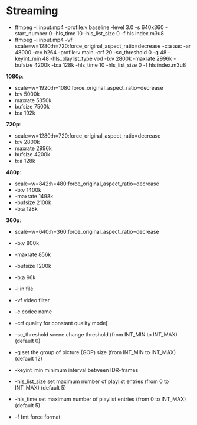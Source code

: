 # Streaming

- ffmpeg -i input.mp4 -profile:v baseline -level 3.0 -s 640x360 -start_number 0 -hls_time 10 -hls_list_size 0 -f hls index.m3u8
- ffmpeg -i input.mp4 -vf scale=w=1280:h=720:force_original_aspect_ratio=decrease -c:a aac -ar 48000 -c:v h264 -profile:v main -crf 20 -sc_threshold 0 -g 48 -keyint_min 48 -hls_playlist_type vod -b:v 2800k -maxrate 2996k -bufsize 4200k -b:a 128k -hls_time 10 -hls_list_size 0 -f hls index.m3u8

**1080p**:

- scale=w=1920:h=1080:force_original_aspect_ratio=decrease
- b:v 5000k
- maxrate 5350k
- bufsize 7500k
- b:a 192k

**720p**:

- scale=w=1280:h=720:force_original_aspect_ratio=decrease
- b:v 2800k
- maxrate 2996k
- bufsize 4200k
- b:a 128k

**480p**:

- scale=w=842:h=480:force_original_aspect_ratio=decrease
- -b:v 1400k
- -maxrate 1498k
- -bufsize 2100k
- -b:a 128k

**360p**:

- scale=w=640:h=360:force_original_aspect_ratio=decrease
- -b:v 800k
- -maxrate 856k
- -bufsize 1200k
- -b:a 96k

- -i in file
- -vf video filter
- -c codec name
- -crf quality for constant quality mode[
- -sc_threshold scene change threshold (from INT_MIN to INT_MAX) (default 0)
- -g set the group of picture (GOP) size (from INT_MIN to INT_MAX) (default 12)
- -keyint_min minimum interval between IDR-frames
- -hls_list_size set maximum number of playlist entries (from 0 to INT_MAX) (default 5)
- -hls_time set maximum number of playlist entries (from 0 to INT_MAX) (default 5)
- -f fmt force format
